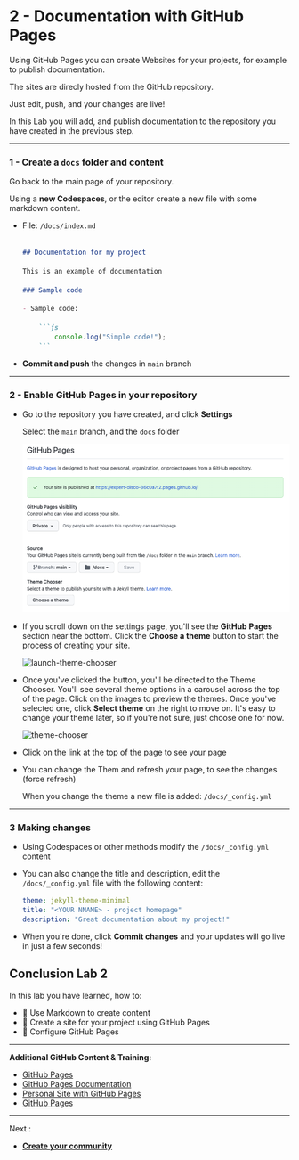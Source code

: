 # 2 - Documentation with GitHub Pages

Using GitHub Pages you can create Websites for your projects, for example to publish documentation.

The sites are direcly hosted from the GitHub repository.

Just edit, push, and your changes are live!

In this Lab you will add, and publish documentation to the repository you have created in the previous step.

----

### 1 - Create a `docs` folder and content

Go back to the main page of your repository.

Using a **new Codespaces**, or the editor create a new file with some markdown content.


- File: `/docs/index.md`

    ```md

    ## Documentation for my project

    This is an example of documentation

    ### Sample code

    - Sample code:

        ```js
            console.log("Simple code!");
        ```
    ```

- **Commit and push** the changes in `main` branch

---
### 2 - Enable GitHub Pages in your repository

- Go to the repository you have created, and click **Settings**
    
    Select the `main` branch, and the `docs` folder
    
    ![Settings](../images/img-009.png)

- If you scroll down on the settings page, you'll see the **GitHub Pages** section near the bottom. Click the **Choose a theme** button to start the process of creating your site.

    ![launch-theme-chooser](https://docs.github.com/assets/cb-62512/images/help/pages/choose-theme.png)

- Once you've clicked the button, you'll be directed to the Theme Chooser. You'll see several theme options in a carousel across the top of the page. Click on the images to preview the themes. Once you've selected one, click **Select theme** on the right to move on. It's easy to change your theme later, so if you're not sure, just choose one for now.

    ![theme-chooser](https://docs.github.com/assets/cb-180181/images/help/pages/select-theme.png)


- Click on the link at the top of the page to see your page

- You can change the Them and refresh your page, to see the changes (force refresh)

    When you change the theme a new file is added: `/docs/_config.yml`


---
### 3 Making changes

- Using Codespaces or other methods modify the `/docs/_config.yml` content

- You can also change the title and description, edit the `/docs/_config.yml` file with the following content:

    ```yml
    theme: jekyll-theme-minimal
    title: "<YOUR NNAME> - project homepage"
    description: "Great documentation about my project!"
    ```

- When you're done, click **Commit changes** and your updates will go live in just a few seconds!
    
    
## Conclusion Lab 2

In this lab you have learned, how to:

- 👏 Use Markdown to create content
- 👏 Create a site for your project using GitHub Pages
- 👏 Configure GitHub Pages


----

**Additional GitHub Content & Training:**

- [GitHub Pages](https://pages.github.com/)
- [GitHub Pages Documentation](https://docs.github.com/en/enterprise-cloud@latest/pages)
- [Personal Site with GitHub Pages](https://docs.github.com/en/enterprise-cloud@latest/pages/quickstart)
- [GitHub Pages](https://lab.github.com/githubtraining/github-pages)


----

Next : 
  - **[Create your community](003-create-community-with-github-discussion.md)**
